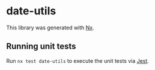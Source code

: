 # date-utils

This library was generated with [Nx](https://nx.dev).

## Running unit tests

Run `nx test date-utils` to execute the unit tests via [Jest](https://jestjs.io).
